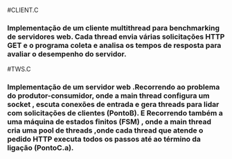 #CLIENT.C

### Implementação de um cliente multithread para benchmarking de servidores web. Cada thread envia várias solicitações HTTP GET e o programa coleta e analisa os tempos de resposta para avaliar o desempenho do servidor.


#TWS.C
### Implementação de um servidor web  .Recorrendo ao problema do produtor-consumidor, onde a main thread configura um socket , escuta conexões de entrada e gera threads para lidar com solicitações de clientes (PontoB). E Recorrendo também a uma máquina de estados finitos (FSM) , onde a main thread cria uma pool de threads ,onde cada thread que atende o pedido HTTP executa todos os passos até ao término da ligação (PontoC.a).